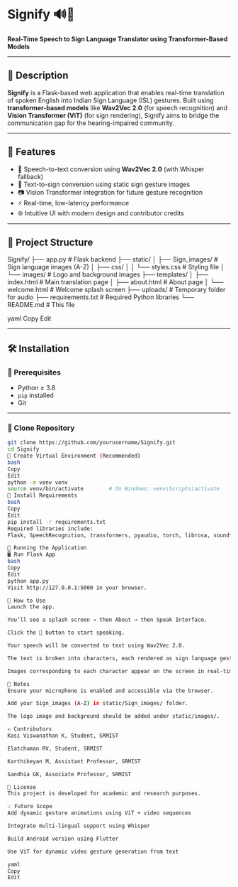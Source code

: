 # Signify 🔊🤟  
**Real-Time Speech to Sign Language Translator using Transformer-Based Models**

---

## 📌 Description

**Signify** is a Flask-based web application that enables real-time translation of spoken English into Indian Sign Language (ISL) gestures. Built using **transformer-based models** like **Wav2Vec 2.0** (for speech recognition) and **Vision Transformer (ViT)** (for sign rendering), Signify aims to bridge the communication gap for the hearing-impaired community.

---

## 🧠 Features

- 🎤 Speech-to-text conversion using **Wav2Vec 2.0** (with Whisper fallback)
- 🤖 Text-to-sign conversion using static sign gesture images
- 📷 Vision Transformer integration for future gesture recognition
- ⚡ Real-time, low-latency performance
- 🌐 Intuitive UI with modern design and contributor credits

---

## 📁 Project Structure

Signify/
├── app.py # Flask backend
├── static/
│ ├── Sign_images/ # Sign language images (A-Z)
│ ├── css/
│ │ └── styles.css # Styling file
│ └── images/ # Logo and background images
├── templates/
│ ├── index.html # Main translation page
│ ├── about.html # About page
│ └── welcome.html # Welcome splash screen
├── uploads/ # Temporary folder for audio
├── requirements.txt # Required Python libraries
└── README.md # This file

yaml
Copy
Edit

---

## 🛠️ Installation

### 🔸 Prerequisites

- Python ≥ 3.8
- `pip` installed
- Git

---

### 🔸 Clone Repository

```bash
git clone https://github.com/yourusername/Signify.git
cd Signify
🔸 Create Virtual Environment (Recommended)
bash
Copy
Edit
python -m venv venv
source venv/bin/activate        # On Windows: venv\Scripts\activate
🔸 Install Requirements
bash
Copy
Edit
pip install -r requirements.txt
Required libraries include:
Flask, SpeechRecognition, transformers, pyaudio, torch, librosa, soundfile, scikit-learn, etc.

🚀 Running the Application
🖥️ Run Flask App
bash
Copy
Edit
python app.py
Visit http://127.0.0.1:5000 in your browser.

🧪 How to Use
Launch the app.

You’ll see a splash screen → then About → then Speak Interface.

Click the 🎤 button to start speaking.

Your speech will be converted to text using Wav2Vec 2.0.

The text is broken into characters, each rendered as sign language gestures.

Images corresponding to each character appear on the screen in real-time.

📂 Notes
Ensure your microphone is enabled and accessible via the browser.

Add your Sign_images (A-Z) in static/Sign_images/ folder.

The logo image and background should be added under static/images/.

✍️ Contributors
Kasi Viswanathan K, Student, SRMIST

Elatchuman RV, Student, SRMIST

Karthikeyan M, Assistant Professor, SRMIST

Sandhia GK, Associate Professor, SRMIST

📜 License
This project is developed for academic and research purposes.

💡 Future Scope
Add dynamic gesture animations using ViT + video sequences

Integrate multi-lingual support using Whisper

Build Android version using Flutter

Use ViT for dynamic video gesture generation from text

yaml
Copy
Edit
